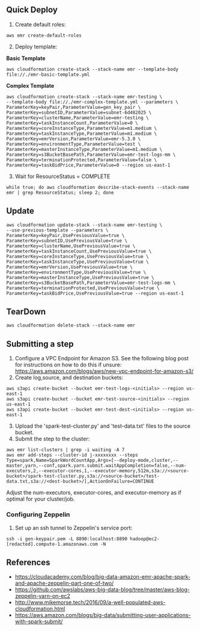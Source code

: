 ## Quick Deploy
1. Create default roles:
```
aws emr create-default-roles
```
2. Deploy template:

__Basic Template__
```
aws cloudformation create-stack --stack-name emr --template-body file://./emr-basic-template.yml
```
__Complex Template__
```
aws cloudformation create-stack --stack-name emr-testing \
--template-body file://./emr-complex-template.yml --parameters \
ParameterKey=keyPair,ParameterValue=gen_key_pair \
ParameterKey=subnetID,ParameterValue=subnet-6d482025 \
ParameterKey=clusterName,ParameterValue=emr-testing \
ParameterKey=taskInstanceCount,ParameterValue=0 \
ParameterKey=coreInstanceType,ParameterValue=m1.medium \
ParameterKey=taskInstanceType,ParameterValue=m1.medium \
ParameterKey=emrVersion,ParameterValue=emr-5.3.0 \
ParameterKey=environmentType,ParameterValue=test \
ParameterKey=masterInstanceType,ParameterValue=m1.medium \
ParameterKey=s3BucketBasePath,ParameterValue=emr-test-logs-mm \
ParameterKey=terminationProtected,ParameterValue=false \
ParameterKey=taskBidPrice,ParameterValue=0 --region us-east-1
```
3. Wait for ResourceStatus = COMPLETE
```
while true; do aws cloudformation describe-stack-events --stack-name emr | grep ResourceStatus; sleep 2; done
```

## Update
```
aws cloudformation update-stack --stack-name emr-testing \
--use-previous-template --parameters \
ParameterKey=keyPair,UsePreviousValue=true \
ParameterKey=subnetID,UsePreviousValue=true \
ParameterKey=clusterName,UsePreviousValue=true \
ParameterKey=taskInstanceCount,UsePreviousValue=true \
ParameterKey=coreInstanceType,UsePreviousValue=true \
ParameterKey=taskInstanceType,UsePreviousValue=true \
ParameterKey=emrVersion,UsePreviousValue=true \
ParameterKey=environmentType,UsePreviousValue=true \
ParameterKey=masterInstanceType,UsePreviousValue=true \
ParameterKey=s3BucketBasePath,ParameterValue=emr-test-logs-mm \
ParameterKey=terminationProtected,UsePreviousValue=true \
ParameterKey=taskBidPrice,UsePreviousValue=true --region us-east-1
```
## TearDown
```
aws cloudformation delete-stack --stack-name emr
```

## Submitting a step
1. Configure a VPC Endpoint for Amazon S3. See the following blog post for instructions on how to do this if unsure:
https://aws.amazon.com/blogs/aws/new-vpc-endpoint-for-amazon-s3/
2. Create log,source, and destination buckets:
```
aws s3api create-bucket --bucket emr-test-logs-<initials> --region us-east-1
aws s3api create-bucket --bucket emr-test-source-<initials> --region us-east-1
aws s3api create-bucket --bucket emr-test-dest-<initials> --region us-east-1
```
3. Upload the 'spark-test-cluster.py' and 'test-data.txt' files to the source bucket.
4. Submit the step to the cluster:
```
aws emr list-clusters | grep -i waiting -A 7
aws emr add-steps --cluster-id j-xxxxxxxx --steps Type=spark,Name=SparkWordCountApp,Args=[--deploy-mode,cluster,--master,yarn,--conf,spark.yarn.submit.waitAppCompletion=false,--num-executors,2,--executor-cores,1,--executor-memory,512m,s3a://<source-bucket>/spark-test-cluster.py,s3a://<source-bucket>/test-data.txt,s3a://<dest-bucket>/],ActionOnFailure=CONTINUE
```
Adjust the num-executors, executor-cores, and executor-memory as if optimal for your cluster/job.

### Configuring Zeppelin
1. Set up an ssh tunnel to Zeppelin's service port:
```
ssh -i gen-keypair.pem -L 8890:localhost:8890 hadoop@ec2-[redacted].compute-1.amazonaws.com -N
```

## References

- https://cloudacademy.com/blog/big-data-amazon-emr-apache-spark-and-apache-zeppelin-part-one-of-two/
- https://github.com/awslabs/aws-big-data-blog/tree/master/aws-blog-zeppelin-yarn-on-ec2
- http://www.mikemorse.tech/2016/09/a-well-populated-aws-cloudformation.html
- https://aws.amazon.com/blogs/big-data/submitting-user-applications-with-spark-submit/